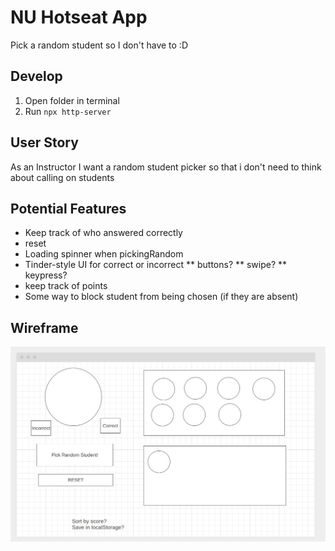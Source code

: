 # NU Hotseat App
Pick a random student so I don't have to :D

## Develop
1. Open folder in terminal
2. Run `npx http-server`

## User Story
As an Instructor
I want a random student picker
so that i don't need to think about calling on students

## Potential Features
* Keep track of who answered correctly
* reset
* Loading spinner when pickingRandom
* Tinder-style UI for correct or incorrect
  ** buttons?
  ** swipe?
  ** keypress?
* keep track of points
* Some way to block student from being chosen (if they are absent)

## Wireframe
![Wireframe](wireframe.jpg)

